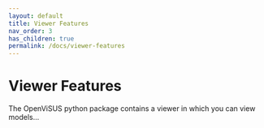 ```yaml
---
layout: default
title: Viewer Features
nav_order: 3
has_children: true
permalink: /docs/viewer-features
---
```


# Viewer Features

The OpenViSUS python package contains a viewer in which you can view models...